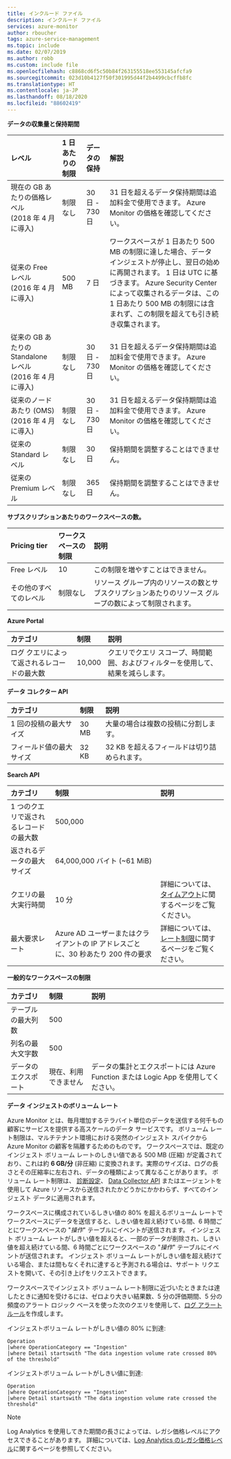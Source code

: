 ```yaml
---
title: インクルード ファイル
description: インクルード ファイル
services: azure-monitor
author: rboucher
tags: azure-service-management
ms.topic: include
ms.date: 02/07/2019
ms.author: robb
ms.custom: include file
ms.openlocfilehash: c8868cd6f5c50b84f263155518ee553145afcfa9
ms.sourcegitcommit: 023d10b4127f50f301995d44f2b4499cbcffb8fc
ms.translationtype: HT
ms.contentlocale: ja-JP
ms.lasthandoff: 08/18/2020
ms.locfileid: "88602419"
---
```

**データの収集量と保持期間** 

| レベル | 1 日あたりの制限 | データの保持 | 解説 |
|:---|:---|:---|:---|
| 現在の GB あたりの価格レベル<br>(2018 年 4 月に導入) | 制限なし | 30 日 - 730 日 | 31 日を超えるデータ保持期間は追加料金で使用できます。 Azure Monitor の価格を確認してください。 |
| 従来の Free レベル<br>(2016 年 4 月に導入) | 500 MB | 7 日 | ワークスペースが 1 日あたり 500 MB の制限に達した場合、データ インジェストが停止し、翌日の始めに再開されます。 1 日は UTC に基づきます。 Azure Security Center によって収集されるデータは、この 1 日あたり 500 MB の制限には含まれず、この制限を超えても引き続き収集されます。  |
| 従来の GB あたりの Standalone レベル<br>(2016 年 4 月に導入) | 制限なし | 30 日 - 730 日 | 31 日を超えるデータ保持期間は追加料金で使用できます。 Azure Monitor の価格を確認してください。 |
| 従来のノードあたり (OMS)<br>(2016 年 4 月に導入) | 制限なし | 30 日 - 730 日 | 31 日を超えるデータ保持期間は追加料金で使用できます。 Azure Monitor の価格を確認してください。 |
| 従来の Standard レベル | 制限なし | 30 日  | 保持期間を調整することはできません。 |
| 従来の Premium レベル | 制限なし | 365 日  | 保持期間を調整することはできません。 |

**サブスクリプションあたりのワークスペースの数。**

| Pricing tier    | ワークスペースの制限 | 説明
|:---|:---|:---|
| Free レベル  | 10 | この制限を増やすことはできません。 |
| その他のすべてのレベル | 制限なし | リソース グループ内のリソースの数とサブスクリプションあたりのリソース グループの数によって制限されます。 |

**Azure Portal**

| カテゴリ | 制限 | 説明 |
|:---|:---|:---|
| ログ クエリによって返されるレコードの最大数 | 10,000 | クエリでクエリ スコープ、時間範囲、およびフィルターを使用して、結果を減らします。 |


**データ コレクター API**

| カテゴリ | 制限 | 説明 |
|:---|:---|:---|
| 1 回の投稿の最大サイズ | 30 MB | 大量の場合は複数の投稿に分割します。 |
| フィールド値の最大サイズ  | 32 KB | 32 KB を超えるフィールドは切り詰められます。 |

**Search API**

| カテゴリ | 制限 | 説明 |
|:---|:---|:---|
| 1 つのクエリで返されるレコードの最大数 | 500,000 | |
| 返されるデータの最大サイズ | 64,000,000 バイト (~61 MiB)| |
| クエリの最大実行時間 | 10 分 | 詳細については、[タイムアウト](https://dev.loganalytics.io/documentation/Using-the-API/Timeouts)に関するページをご覧ください。  |
| 最大要求レート | Azure AD ユーザーまたはクライアントの IP アドレスごとに、30 秒あたり 200 件の要求 | 詳細については、[レート制限](https://dev.loganalytics.io/documentation/Using-the-API/Limits)に関するページをご覧ください。 |

**一般的なワークスペースの制限**

| カテゴリ | 制限 | 説明 |
|:---|:---|:---|
| テーブルの最大列数         | 500 | |
| 列名の最大文字数 | 500 | |
| データのエクスポート | 現在、利用できません | データの集計とエクスポートには Azure Function または Logic App を使用してください。 | 

**<a name="data-ingestion-volume-rate">データ インジェストのボリューム レート</a>**

Azure Monitor とは、毎月増加するテラバイト単位のデータを送信する何千もの顧客にサービスを提供する高スケールのデータ サービスです。 ボリューム レート制限は、マルチテナント環境における突然のインジェスト スパイクから Azure Monitor の顧客を隔離するためのものです。 ワークスペースでは、既定のインジェスト ボリューム レートのしきい値である 500 MB (圧縮) が定義されており、これは約 **6 GB/分** (非圧縮) に変換されます。実際のサイズは、ログの長さとその圧縮率に左右され、データの種類によって異なることがあります。 ボリューム レート制限は、 [診断設定](../articles/azure-monitor/platform/diagnostic-settings.md)、 [Data Collector API](../articles/azure-monitor/platform/data-collector-api.md) またはエージェントを使用して Azure リソースから送信されたかどうかにかかわらず、すべてのインジェスト データに適用されます。

ワークスペースに構成されているしきい値の 80% を超えるボリューム レートでワークスペースにデータを送信すると、しきい値を超え続けている間、6 時間ごとにワークスペースの "*操作*" テーブルにイベントが送信されます。 インジェスト ボリューム レートがしきい値を超えると、一部のデータが削除され、しきい値を超え続けている間、6 時間ごとにワークスペースの "*操作*" テーブルにイベントが送信されます。 インジェスト ボリューム レートがしきい値を超え続けている場合、または間もなくそれに達すると予測される場合は、サポート リクエストを開いて、その引き上げをリクエストできます。 

ワークスペースでインジェスト ボリューム レート制限に近づいたときまたは達したときに通知を受けるには、ゼロより大きい結果数、5 分の評価期間、5 分の頻度のアラート ロジック ベースを使った次のクエリを使用して、[ログ アラート ルール](../articles/azure-monitor/platform/alerts-log.md)を作成します。

インジェストボリューム レートがしきい値の 80% に到達:
```Kusto
Operation
|where OperationCategory == "Ingestion"
|where Detail startswith "The data ingestion volume rate crossed 80% of the threshold"
```

インジェストボリューム レートがしきい値に到達:
```Kusto
Operation
|where OperationCategory == "Ingestion"
|where Detail startswith "The data ingestion volume rate crossed the threshold"
```

>[!NOTE]
>Log Analytics を使用してきた期間の長さによっては、レガシ価格レベルにアクセスできることがあります。 詳細については、[Log Analytics のレガシ価格レベル](https://docs.microsoft.com/azure/azure-monitor/platform/manage-cost-storage#legacy-pricing-tiers)に関するページを参照してください。 
